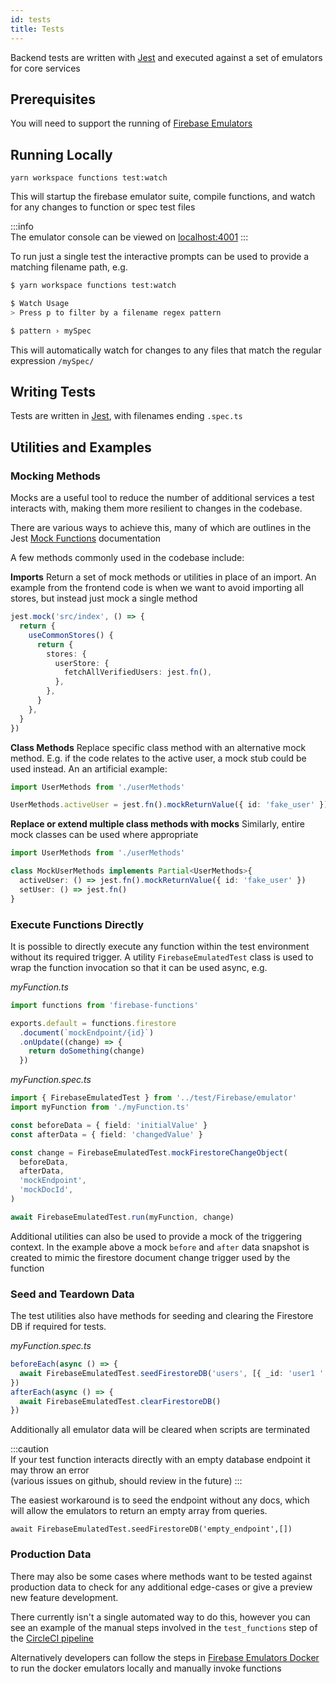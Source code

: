 ```yaml
---
id: tests
title: Tests
---
```


Backend tests are written with [Jest](https://jestjs.io/docs/getting-started) and executed against a set of emulators for core services

## Prerequisites

You will need to support the running of [Firebase Emulators](https://firebase.google.com/docs/emulator-suite/install_and_configure#install_the_local_emulator_suite)

## Running Locally

```
yarn workspace functions test:watch
```

This will startup the firebase emulator suite, compile functions, and watch for any changes to function or spec test files

:::info  
The emulator console can be viewed on [localhost:4001](http://localhost:4001)
:::

To run just a single test the interactive prompts can be used to provide a matching filename path, e.g.

```sh
$ yarn workspace functions test:watch

$ Watch Usage
> Press p to filter by a filename regex pattern

$ pattern › mySpec

```

This will automatically watch for changes to any files that match the regular expression `/mySpec/`

## Writing Tests

Tests are written in [Jest](https://jestjs.io/docs/getting-started), with filenames ending `.spec.ts`

## Utilities and Examples

### Mocking Methods

Mocks are a useful tool to reduce the number of additional services a test interacts with, making them more resilient to changes in the codebase.

There are various ways to achieve this, many of which are outlines in the Jest [Mock Functions](https://jestjs.io/docs/mock-functions) documentation

A few methods commonly used in the codebase include:

**Imports**
Return a set of mock methods or utilities in place of an import. An example from the frontend code is when we want to avoid importing all stores, but instead just mock a single method

```ts
jest.mock('src/index', () => {
  return {
    useCommonStores() {
      return {
        stores: {
          userStore: {
            fetchAllVerifiedUsers: jest.fn(),
          },
        },
      }
    },
  }
})
```

**Class Methods**
Replace specific class method with an alternative mock method. E.g. if the code relates to the active user, a mock stub could be used instead. An an artificial example:

```ts
import UserMethods from './userMethods'

UserMethods.activeUser = jest.fn().mockReturnValue({ id: 'fake_user' })
```

**Replace or extend multiple class methods with mocks**
Similarly, entire mock classes can be used where appropriate

```ts
import UserMethods from './userMethods'

class MockUserMethods implements Partial<UserMethods>{
  activeUser: () => jest.fn().mockReturnValue({ id: 'fake_user' })
  setUser: () => jest.fn()
}
```

### Execute Functions Directly

It is possible to directly execute any function within the test environment without its required trigger.
A utility `FirebaseEmulatedTest` class is used to wrap the function invocation so that it can be used async, e.g.

_myFunction.ts_

```ts
import functions from 'firebase-functions'

exports.default = functions.firestore
  .document(`mockEndpoint/{id}`)
  .onUpdate((change) => {
    return doSomething(change)
  })
```

_myFunction.spec.ts_

```ts
import { FirebaseEmulatedTest } from '../test/Firebase/emulator'
import myFunction from './myFunction.ts'

const beforeData = { field: 'initialValue' }
const afterData = { field: 'changedValue' }

const change = FirebaseEmulatedTest.mockFirestoreChangeObject(
  beforeData,
  afterData,
  'mockEndpoint',
  'mockDocId',
)

await FirebaseEmulatedTest.run(myFunction, change)
```

Additional utilities can also be used to provide a mock of the triggering context. In the example above a mock `before` and `after` data snapshot is created to mimic the firestore document change trigger used by the function

### Seed and Teardown Data

The test utilities also have methods for seeding and clearing the Firestore DB if required for tests.

_myFunction.spec.ts_

```ts
beforeEach(async () => {
  await FirebaseEmulatedTest.seedFirestoreDB('users', [{ _id: 'user1 ' }])
})
afterEach(async () => {
  await FirebaseEmulatedTest.clearFirestoreDB()
})
```

Additionally all emulator data will be cleared when scripts are terminated

:::caution  
If your test function interacts directly with an empty database endpoint it may throw an error  
(various issues on github, should review in the future)
:::

The easiest workaround is to seed the endpoint without any docs, which will allow the emulators to return an empty array from queries.

```
await FirebaseEmulatedTest.seedFirestoreDB('empty_endpoint',[])
```

### Production Data

There may also be some cases where methods want to be tested against production data to check for any additional edge-cases or give a preview new feature development.

There currently isn't a single automated way to do this, however you can see an example of the manual steps involved in the `test_functions` step of the [CircleCI pipeline](https://github.com/ONEARMY/community-platform/blob/feat/aggregation-tests/.circleci/config.yml#L244-L245)

Alternatively developers can follow the steps in [Firebase Emulators Docker](./firebase-emulators-docker.md) to run the docker emulators locally and manually invoke functions

